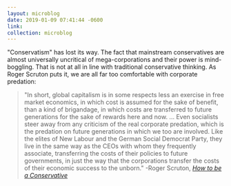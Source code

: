 ```yaml
---
layout: microblog
date: 2019-01-09 07:41:44 -0600
link: 
collection: microblog
---
```

"Conservatism" has lost its way. The fact that mainstream conservatives are almost universally uncritical of mega-corporations and their power is mind-boggling. That is not at all in line with traditional conservative thinking. As Roger Scruton puts it, we are all far too comfortable with corporate predation:

> "In short, global capitalism is in some respects less an exercise in free market economics, in which cost is assumed for the sake of benefit, than a kind of brigandage, in which costs are transferred to future generations for the sake of rewards here and now. ... Even socialists steer away from any criticism of the real corporate predation, which is the predation on future generations in which we too are involved. Like the elites of New Labour and the German Social Democrat Party, they live in the same way as the CEOs with whom they frequently associate, transferring the costs of their policies to future governments, in just the way that the corporations transfer the costs of their economic success to the unborn."
-Roger Scruton, [*How to be a Conservative*](https://www.amazon.com/gp/aw/d/1472924002/ref=tmm_pap_title_sr?ie=UTF8&qid=1545953079&sr=8-1)
